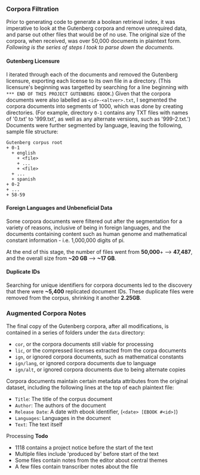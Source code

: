 ### Corpora Filtration
Prior to generating code to generate a boolean retrieval index, it was imperative to look at the Gutenberg corpora and remove unrequired data, and parse out other files that would be of no use. The original size of the corpora, when received, was over 50,000 documents in plaintext form. _Following is the series of steps I took to parse down the documents._

#### Gutenberg Licensure
I iterated through each of the documents and removed the Gutenberg licensure, exporting each license to its own file in a directory. (This licensure's beginning was targetted by searching for a line beginning with `*** END OF THIS PROJECT GUTENBERG EBOOK`.) Given that the corpora documents were also labelled as `<id>-<altver>.txt`, I segmented the corpora documents into segments of 1000, which was done by creating directories. (For example, directory `0-1` contains any TXT files with names of '0.txt' to '999.txt', as well as any alternate versions, such as '999-2.txt.') Documents were further segmented by language, leaving the following, sample file structure:

```
Gutenberg corpus root
+ 0-1
  + english
    + <file>
    + ...
    + <file>
  + ...
  + spanish
+ 0-2
+ ...
+ 58-59
```

#### Foreign Languages and Unbeneficial Data
Some corpora documents were filtered out after the segmentation for a variety of reasons, inclusive of being in foreign languages, and the documents containing content such as human genome and mathematical constant information - i.e. 1,000,000 digits of pi.

At the end of this stage, the number of files went from __50,000__+ --> __47,487__, and the overall size from __~20 GB__ --> __~17 GB__.

#### Duplicate IDs
Searching for unique identifiers for corpora documents led to the discovery that there were __~5,400__ replicated document IDs. These duplicate files were removed from the corpus, shrinking it another __2.25GB__.

### Augmented Corpora Notes
The final copy of the Gutenberg corpora, after all modifications, is contained in a series of folders under the `data` directory:
+ `cor`, or the corpora documents still viable for processing
+ `lic`, or the compressed licenses extracted from the corpa documents
+ `ign`, or ignored corpora documents, such as mathematical constants
+ `ign/lang`, or ignored corpora documents due to language
+ `ign/alt`, or ignored corpora documents due to being alternate copies

Corpora documents maintain certain metadata attributes from the original dataset, including the following lines at the top of each plaintext file:
+ `Title`: The title of the corpus document
+ `Author`: The authors of the document
+ `Release Date`: A date with ebook identifier, (`<date> [EBOOK #<id>]`)
+ `Languages`: Languages in the document
+ `Text`: The text itself

Processing **Todo**
+ 1118 contains a project notice before the start of the text
+ Multiple files include 'produced by' before start of the text
+ Some files contain notes from the editor about central themes
+ A few files contain transcriber notes about the file